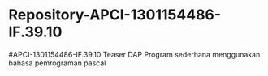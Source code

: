 # Repository-APCI-1301154486-IF.39.10
 #APCI-1301154486-IF.39.10             Teaser DAP             Program sederhana menggunakan bahasa pemrograman pascal
